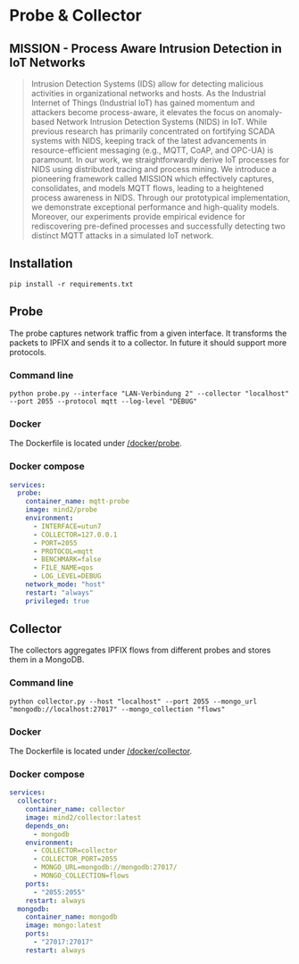 # Probe & Collector
## MISSION - Process Aware Intrusion Detection in IoT Networks

> Intrusion Detection Systems (IDS) allow for detecting malicious activities in organizational networks and hosts. As the Industrial Internet of Things (Industrial IoT) has gained momentum and attackers become process-aware, it elevates the focus on anomaly-based Network Intrusion Detection Systems (NIDS) in IoT. While previous research has primarily concentrated on fortifying SCADA systems with NIDS, keeping track of the latest advancements in resource-efficient messaging (e.g., MQTT, CoAP, and OPC-UA) is paramount. In our work, we straightforwardly derive IoT processes for NIDS using distributed tracing and process mining. We introduce a pioneering framework called MISSION which effectively captures, consolidates, and models MQTT flows, leading to a heightened process awareness in NIDS. Through our prototypical implementation, we demonstrate exceptional performance and high-quality models. Moreover, our experiments provide empirical evidence for rediscovering pre-defined processes and successfully detecting two distinct MQTT attacks in a simulated IoT network. 

## Installation
```shell
pip install -r requirements.txt
```
## Probe
The probe captures network traffic from a given interface. It transforms the packets to IPFIX and sends it to a collector. In future it should support more protocols.  
### Command line
```shell
python probe.py --interface "LAN-Verbindung 2" --collector "localhost" --port 2055 --protocol mqtt --log-level "DEBUG"
```
### Docker 
The Dockerfile is located under [/docker/probe](https://git.uni-regensburg.de/misssion/probe/-/blob/master/docker/collector/Dockerfile).

### Docker compose
```yaml
services:
  probe:
    container_name: mqtt-probe
    image: mind2/probe
    environment:
      - INTERFACE=utun7
      - COLLECTOR=127.0.0.1
      - PORT=2055
      - PROTOCOL=mqtt
      - BENCHMARK=false
      - FILE_NAME=qos
      - LOG_LEVEL=DEBUG
    network_mode: "host"
    restart: "always"
    privileged: true
```
## Collector
The collectors aggregates IPFIX flows from different probes and stores them in a MongoDB.
### Command line
```shell
python collector.py --host "localhost" --port 2055 --mongo_url "mongodb://localhost:27017" --mongo_collection "flows"
```

### Docker 
The Dockerfile is located under [/docker/collector](https://git.uni-regensburg.de/misssion/probe/-/blob/master/docker/probe/Dockerfile).

### Docker compose
```yaml
services:
  collector:
    container_name: collector
    image: mind2/collector:latest
    depends_on:
      - mongodb
    environment:
      - COLLECTOR=collector
      - COLLECTOR_PORT=2055
      - MONGO_URL=mongodb://mongodb:27017/
      - MONGO_COLLECTION=flows
    ports:
      - "2055:2055"
    restart: always
  mongodb:
    container_name: mongodb
    image: mongo:latest
    ports:
      - "27017:27017"
    restart: always
```
